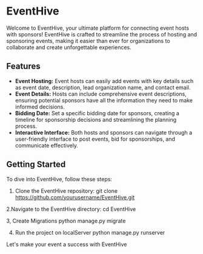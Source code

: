 # EventHive

Welcome to EventHive, your ultimate platform for connecting event hosts with sponsors! EventHive is crafted to streamline the process of hosting and sponsoring events, making it easier than ever for organizations to collaborate and create unforgettable experiences.

## Features

- **Event Hosting:** Event hosts can easily add events with key details such as event date, description, lead organization name, and contact email.
- **Event Details:** Hosts can include comprehensive event descriptions, ensuring potential sponsors have all the information they need to make informed decisions.
- **Bidding Date:** Set a specific bidding date for sponsors, creating a timeline for sponsorship decisions and streamlining the planning process.
- **Interactive Interface:** Both hosts and sponsors can navigate through a user-friendly interface to post events, bid for sponsorships, and communicate effectively.

## Getting Started

To dive into EventHive, follow these steps:

1. Clone the EventHive repository:
 git clone https://github.com/yourusername/EventHive.git

2.Navigate to the EventHive directory:
cd EventHive

3, Create Migrations
python manage.py migrate

4. Run the project on localServer
python manage.py runserver

Let's make your event a success with EventHive
